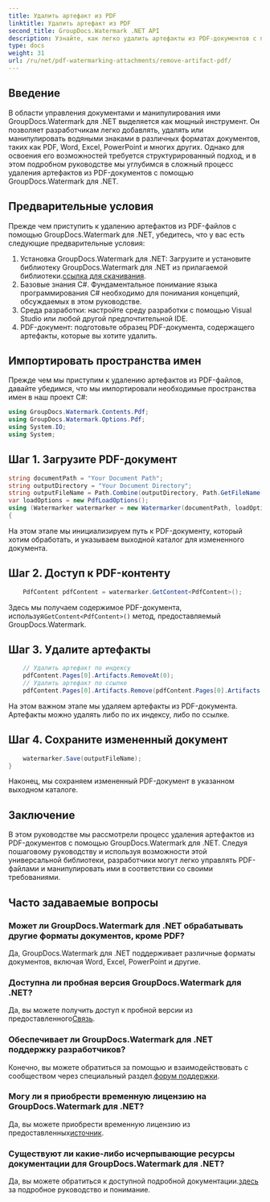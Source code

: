 ```yaml
---
title: Удалить артефакт из PDF
linktitle: Удалить артефакт из PDF
second_title: GroupDocs.Watermark .NET API
description: Узнайте, как легко удалить артефакты из PDF-документов с помощью GroupDocs.Watermark для .NET. Освойте этот процесс шаг за шагом с помощью нашего подробного руководства.
type: docs
weight: 31
url: /ru/net/pdf-watermarking-attachments/remove-artifact-pdf/
---
```

## Введение
В области управления документами и манипулирования ими GroupDocs.Watermark для .NET выделяется как мощный инструмент. Он позволяет разработчикам легко добавлять, удалять или манипулировать водяными знаками в различных форматах документов, таких как PDF, Word, Excel, PowerPoint и многих других. Однако для освоения его возможностей требуется структурированный подход, и в этом подробном руководстве мы углубимся в сложный процесс удаления артефактов из PDF-документов с помощью GroupDocs.Watermark для .NET.
## Предварительные условия
Прежде чем приступить к удалению артефактов из PDF-файлов с помощью GroupDocs.Watermark для .NET, убедитесь, что у вас есть следующие предварительные условия:
1. Установка GroupDocs.Watermark для .NET: Загрузите и установите библиотеку GroupDocs.Watermark для .NET из прилагаемой библиотеки.[ссылка для скачивания](https://releases.groupdocs.com/Watermark/net/).
2. Базовые знания C#. Фундаментальное понимание языка программирования C# необходимо для понимания концепций, обсуждаемых в этом руководстве.
3. Среда разработки: настройте среду разработки с помощью Visual Studio или любой другой предпочтительной IDE.
4. PDF-документ: подготовьте образец PDF-документа, содержащего артефакты, которые вы хотите удалить.

## Импортировать пространства имен
Прежде чем мы приступим к удалению артефактов из PDF-файлов, давайте убедимся, что мы импортировали необходимые пространства имен в наш проект C#:
```csharp
using GroupDocs.Watermark.Contents.Pdf;
using GroupDocs.Watermark.Options.Pdf;
using System.IO;
using System;
```
## Шаг 1. Загрузите PDF-документ
```csharp
string documentPath = "Your Document Path";
string outputDirectory = "Your Document Directory";
string outputFileName = Path.Combine(outputDirectory, Path.GetFileName(documentPath));
var loadOptions = new PdfLoadOptions();
using (Watermarker watermarker = new Watermarker(documentPath, loadOptions))
{
```
На этом этапе мы инициализируем путь к PDF-документу, который хотим обработать, и указываем выходной каталог для измененного документа.
## Шаг 2. Доступ к PDF-контенту
```csharp
    PdfContent pdfContent = watermarker.GetContent<PdfContent>();
```
 Здесь мы получаем содержимое PDF-документа, используя`GetContent<PdfContent>()` метод, предоставляемый GroupDocs.Watermark.
## Шаг 3. Удалите артефакты
```csharp
    // Удалить артефакт по индексу
    pdfContent.Pages[0].Artifacts.RemoveAt(0);
    // Удалить артефакт по ссылке
    pdfContent.Pages[0].Artifacts.Remove(pdfContent.Pages[0].Artifacts[0]);
```
На этом важном этапе мы удаляем артефакты из PDF-документа. Артефакты можно удалять либо по их индексу, либо по ссылке.
## Шаг 4. Сохраните измененный документ
```csharp
    watermarker.Save(outputFileName);
}
```
Наконец, мы сохраняем измененный PDF-документ в указанном выходном каталоге.

## Заключение
В этом руководстве мы рассмотрели процесс удаления артефактов из PDF-документов с помощью GroupDocs.Watermark для .NET. Следуя пошаговому руководству и используя возможности этой универсальной библиотеки, разработчики могут легко управлять PDF-файлами и манипулировать ими в соответствии со своими требованиями.
## Часто задаваемые вопросы
### Может ли GroupDocs.Watermark для .NET обрабатывать другие форматы документов, кроме PDF?
Да, GroupDocs.Watermark для .NET поддерживает различные форматы документов, включая Word, Excel, PowerPoint и другие.
### Доступна ли пробная версия GroupDocs.Watermark для .NET?
 Да, вы можете получить доступ к пробной версии из предоставленного[Связь](https://releases.groupdocs.com/).
### Обеспечивает ли GroupDocs.Watermark для .NET поддержку разработчиков?
 Конечно, вы можете обратиться за помощью и взаимодействовать с сообществом через специальный раздел.[форум поддержки](https://forum.groupdocs.com/c/watermark/19).
### Могу ли я приобрести временную лицензию на GroupDocs.Watermark для .NET?
 Да, вы можете приобрести временную лицензию из предоставленных[источник](https://purchase.groupdocs.com/temporary-license/).
### Существуют ли какие-либо исчерпывающие ресурсы документации для GroupDocs.Watermark для .NET?
 Да, вы можете обратиться к доступной подробной документации.[здесь](https://reference.groupdocs.com/Watermark/net/) за подробное руководство и понимание.